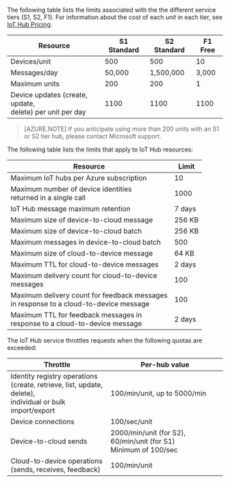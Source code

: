 The following table lists the limits associated with the the different service tiers (S1, S2, F1). For information about the cost of each *unit* in each tier, see [IoT Hub Pricing](http://azure.microsoft.com/pricing/details/iot-hub/).

| Resource | S1 Standard | S2 Standard | F1 Free |
| -------- | ----------- | ----------- | ------- |
| Devices/unit | 500 | 500 | 10 |
| Messages/day | 50,000 | 1,500,000 | 3,000 |
| Maximum units | 200 | 200 | 1 |
| Device updates (create, update, <br/> delete) per unit per day | 1100 | 1100 | 1100 |

> [AZURE.NOTE] If you anticipate using more than 200 units with an S1 or S2 tier hub, please contact Microsoft support.

The following table lists the limits that apply to IoT Hub resources:

| Resource | Limit |
| -------- | ----- |
| Maximum IoT hubs per Azure subscription | 10 |
| Maximum number of device identities<br/>  returned in a single call | 1000 |
| IoT Hub message maximum retention | 7 days |
| Maximum size of device-to-cloud message | 256 KB |
| Maximum size of device-to-cloud batch | 256 KB |
| Maximum messages in device-to-cloud batch | 500 |
| Maximum size of cloud-to-device message | 64 KB |
| Maximum TTL for cloud-to-device messages | 2 days |
| Maximum delivery count for cloud-to-device <br/> messages | 100 |
| Maximum delivery count for feedback messages <br/> in response to a cloud-to-device message | 100 |
| Maximum TTL for feedback messages in <br/> response to a cloud-to-device message | 2 days |

The IoT Hub service throttles requests when the following quotas are exceeded:

| Throttle | Per-hub value |
| -------- | ------------- |
| Identity registry operations <br/> (create, retrieve, list, update, delete), <br/> individual or bulk import/export | 100/min/unit, up to 5000/min |
| Device connections | 100/sec/unit |
| Device-to-cloud sends | 2000/min/unit (for S2), 60/min/unit (for S1) <br/> Minimum of 100/sec |
| Cloud-to-device operations <br/> (sends, receives, feedback) | 100/min/unit |


